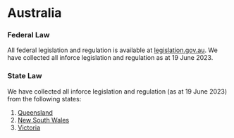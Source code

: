 # Australia

### Federal Law

All federal legislation and regulation is available at [legislation.gov.au](https://www.legislation.gov.au/).
We have collected all inforce legislation and regulation as at 19 June 2023.

### State Law

We have collected all inforce legislation and regulation (as at 19 June 2023) from the following states:

1. [Queensland](https://www.legislation.qld.gov.au/)
2. [New South Wales](https://www.legislation.nsw.gov.au/)
3. [Victoria](https://www.legislation.vic.gov.au/)
